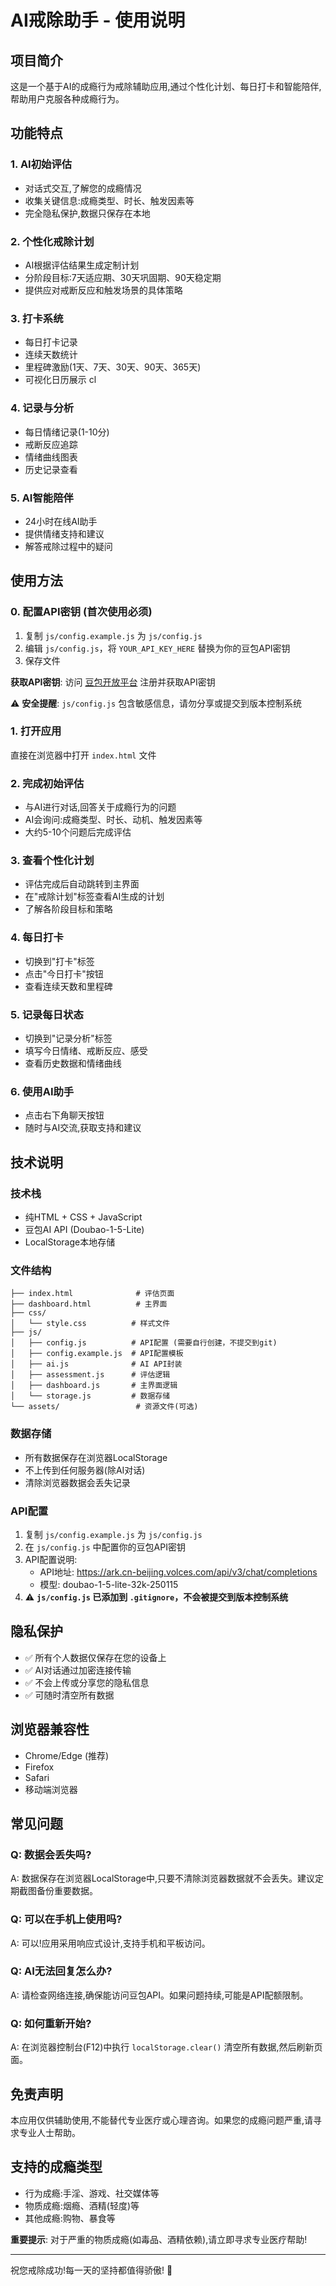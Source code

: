 # AI戒除助手 - 使用说明

## 项目简介

这是一个基于AI的成瘾行为戒除辅助应用,通过个性化计划、每日打卡和智能陪伴,帮助用户克服各种成瘾行为。

## 功能特点

### 1. AI初始评估
- 对话式交互,了解您的成瘾情况
- 收集关键信息:成瘾类型、时长、触发因素等
- 完全隐私保护,数据只保存在本地

### 2. 个性化戒除计划
- AI根据评估结果生成定制计划
- 分阶段目标:7天适应期、30天巩固期、90天稳定期
- 提供应对戒断反应和触发场景的具体策略

### 3. 打卡系统
- 每日打卡记录
- 连续天数统计
- 里程碑激励(1天、7天、30天、90天、365天)
- 可视化日历展示
cl
### 4. 记录与分析
- 每日情绪记录(1-10分)
- 戒断反应追踪
- 情绪曲线图表
- 历史记录查看

### 5. AI智能陪伴
- 24小时在线AI助手
- 提供情绪支持和建议
- 解答戒除过程中的疑问

## 使用方法

### 0. 配置API密钥 (首次使用必须)
1. 复制 `js/config.example.js` 为 `js/config.js`
2. 编辑 `js/config.js`，将 `YOUR_API_KEY_HERE` 替换为你的豆包API密钥
3. 保存文件

**获取API密钥**: 访问 [豆包开放平台](https://console.volcengine.com/ark) 注册并获取API密钥

⚠️ **安全提醒**: `js/config.js` 包含敏感信息，请勿分享或提交到版本控制系统

### 1. 打开应用
直接在浏览器中打开 `index.html` 文件

### 2. 完成初始评估
- 与AI进行对话,回答关于成瘾行为的问题
- AI会询问:成瘾类型、时长、动机、触发因素等
- 大约5-10个问题后完成评估

### 3. 查看个性化计划
- 评估完成后自动跳转到主界面
- 在"戒除计划"标签查看AI生成的计划
- 了解各阶段目标和策略

### 4. 每日打卡
- 切换到"打卡"标签
- 点击"今日打卡"按钮
- 查看连续天数和里程碑

### 5. 记录每日状态
- 切换到"记录分析"标签
- 填写今日情绪、戒断反应、感受
- 查看历史数据和情绪曲线

### 6. 使用AI助手
- 点击右下角聊天按钮
- 随时与AI交流,获取支持和建议

## 技术说明

### 技术栈
- 纯HTML + CSS + JavaScript
- 豆包AI API (Doubao-1-5-Lite)
- LocalStorage本地存储

### 文件结构
```
├── index.html              # 评估页面
├── dashboard.html          # 主界面
├── css/
│   └── style.css          # 样式文件
├── js/
│   ├── config.js          # API配置 (需要自行创建，不提交到git)
│   ├── config.example.js  # API配置模板
│   ├── ai.js              # AI API封装
│   ├── assessment.js      # 评估逻辑
│   ├── dashboard.js       # 主界面逻辑
│   └── storage.js         # 数据存储
└── assets/                 # 资源文件(可选)
```

### 数据存储
- 所有数据保存在浏览器LocalStorage
- 不上传到任何服务器(除AI对话)
- 清除浏览器数据会丢失记录

### API配置
1. 复制 `js/config.example.js` 为 `js/config.js`
2. 在 `js/config.js` 中配置你的豆包API密钥
3. API配置说明:
   - API地址: https://ark.cn-beijing.volces.com/api/v3/chat/completions
   - 模型: doubao-1-5-lite-32k-250115
4. ⚠️ **`js/config.js` 已添加到 `.gitignore`，不会被提交到版本控制系统**

## 隐私保护

- ✅ 所有个人数据仅保存在您的设备上
- ✅ AI对话通过加密连接传输
- ✅ 不会上传或分享您的隐私信息
- ✅ 可随时清空所有数据

## 浏览器兼容性

- Chrome/Edge (推荐)
- Firefox
- Safari
- 移动端浏览器

## 常见问题

### Q: 数据会丢失吗?
A: 数据保存在浏览器LocalStorage中,只要不清除浏览器数据就不会丢失。建议定期截图备份重要数据。

### Q: 可以在手机上使用吗?
A: 可以!应用采用响应式设计,支持手机和平板访问。

### Q: AI无法回复怎么办?
A: 请检查网络连接,确保能访问豆包API。如果问题持续,可能是API配额限制。

### Q: 如何重新开始?
A: 在浏览器控制台(F12)中执行 `localStorage.clear()` 清空所有数据,然后刷新页面。

## 免责声明

本应用仅供辅助使用,不能替代专业医疗或心理咨询。如果您的成瘾问题严重,请寻求专业人士帮助。

## 支持的成瘾类型

- 行为成瘾:手淫、游戏、社交媒体等
- 物质成瘾:烟瘾、酒精(轻度)等
- 其他成瘾:购物、暴食等

**重要提示**: 对于严重的物质成瘾(如毒品、酒精依赖),请立即寻求专业医疗帮助!

---

祝您戒除成功!每一天的坚持都值得骄傲! 🌟
